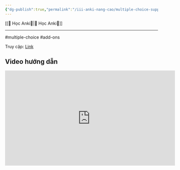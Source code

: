 ```yaml
---
{"dg-publish":true,"permalink":"/iii-anki-nang-cao/multiple-choice-support-tao-the-dang-trac-nghiem-multiple-choice-bang-anki/"}
---
```


[[🌟 Học Anki🌟\|🌟 Học Anki🌟]]
___

#multiple-choice #add-ons 

Truy cập: [Link](https://ankivn.com/huong-dan/multiple-choice/)

## Video hướng dẫn
<iframe width="560" height="315" src="https://www.youtube.com/embed/hL0oWjCtwKY" title="YouTube video player" frameborder="0" allow="accelerometer; autoplay; clipboard-write; encrypted-media; gyroscope; picture-in-picture; web-share" allowfullscreen></iframe>